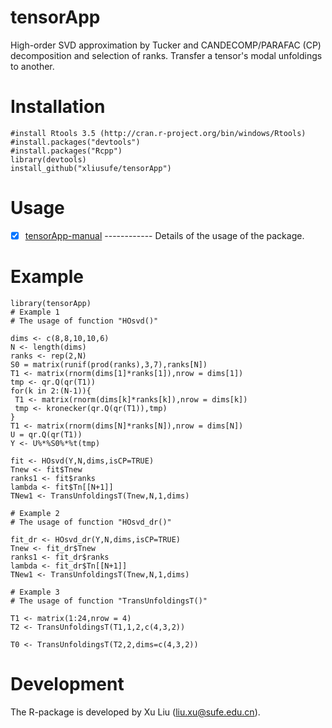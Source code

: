 # tensorApp
  High-order SVD approximation by Tucker and CANDECOMP/PARAFAC (CP) decomposition and selection of ranks. Transfer a tensor's modal unfoldings to another.
 
  
# Installation

    #install Rtools 3.5 (http://cran.r-project.org/bin/windows/Rtools)
    #install.packages("devtools")
    #install.packages("Rcpp")
    library(devtools)
    install_github("xliusufe/tensorApp")

# Usage

   - [x] [tensorApp-manual](https://github.com/xliusufe/tensorApp/blob/master/inst/tensorApp-manual.pdf) ------------ Details of the usage of the package.
# Example

    library(tensorApp)
    # Example 1 
    # The usage of function "HOsvd()"
  
    dims <- c(8,8,10,10,6)
    N <- length(dims)
    ranks <- rep(2,N)
    S0 = matrix(runif(prod(ranks),3,7),ranks[N])
    T1 <- matrix(rnorm(dims[1]*ranks[1]),nrow = dims[1])
    tmp <- qr.Q(qr(T1))
    for(k in 2:(N-1)){
     T1 <- matrix(rnorm(dims[k]*ranks[k]),nrow = dims[k])
     tmp <- kronecker(qr.Q(qr(T1)),tmp)
    }
    T1 <- matrix(rnorm(dims[N]*ranks[N]),nrow = dims[N])
    U = qr.Q(qr(T1))
    Y <- U%*%S0%*%t(tmp)
  
    fit <- HOsvd(Y,N,dims,isCP=TRUE)
    Tnew <- fit$Tnew
    ranks1 <- fit$ranks
    lambda <- fit$Tn[[N+1]]
    TNew1 <- TransUnfoldingsT(Tnew,N,1,dims)
  
    # Example 2 
    # The usage of function "HOsvd_dr()"
  
    fit_dr <- HOsvd_dr(Y,N,dims,isCP=TRUE)
    Tnew <- fit_dr$Tnew
    ranks1 <- fit_dr$ranks
    lambda <- fit_dr$Tn[[N+1]]
    TNew1 <- TransUnfoldingsT(Tnew,N,1,dims)
    
    # Example 3 
    # The usage of function "TransUnfoldingsT()"

    T1 <- matrix(1:24,nrow = 4)
    T2 <- TransUnfoldingsT(T1,1,2,c(4,3,2))
  
    T0 <- TransUnfoldingsT(T2,2,dims=c(4,3,2))  
  
# Development
The R-package is developed by Xu Liu (liu.xu@sufe.edu.cn).
